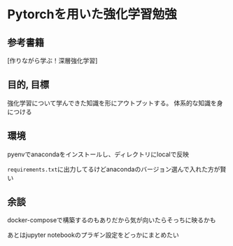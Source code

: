 # Pytorchを用いた強化学習勉強
## 参考書籍
[作りながら学ぶ！深層強化学習]

## 目的, 目標
強化学習について学んできた知識を形にアウトプットする。
体系的な知識を身につける

## 環境
pyenvでanacondaをインストールし、ディレクトリにlocalで反映

`requirements.txt`に出力してるけどanacondaのバージョン選んで入れた方が賢い

## 余談
docker-composeで構築するのもありだから気が向いたらそっちに映るかも

あとはjupyter notebookのプラギン設定をどっかにまとめたい
